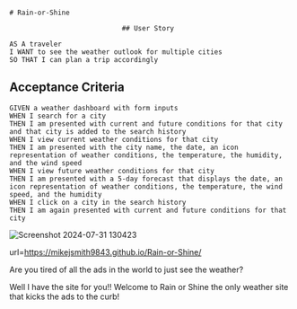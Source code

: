                                                                                 # Rain-or-Shine

                                ## User Story

```
AS A traveler
I WANT to see the weather outlook for multiple cities
SO THAT I can plan a trip accordingly
```

## Acceptance Criteria

```
GIVEN a weather dashboard with form inputs
WHEN I search for a city
THEN I am presented with current and future conditions for that city and that city is added to the search history
WHEN I view current weather conditions for that city
THEN I am presented with the city name, the date, an icon representation of weather conditions, the temperature, the humidity, and the wind speed
WHEN I view future weather conditions for that city
THEN I am presented with a 5-day forecast that displays the date, an icon representation of weather conditions, the temperature, the wind speed, and the humidity
WHEN I click on a city in the search history
THEN I am again presented with current and future conditions for that city
```
![Screenshot 2024-07-31 130423](https://github.com/user-attachments/assets/aec6f388-02cc-46ec-9d22-1cd4ac87bea7)

url=https://mikejsmith9843.github.io/Rain-or-Shine/

Are you tired of all the ads in the world to just see the weather?

Well I have the site for you!! Welcome to Rain or Shine the only weather site that kicks the ads to the curb!

